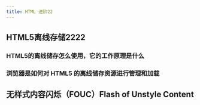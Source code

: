 ```yaml
---
title: HTML 进阶22
---
```


## HTML5离线存储2222

### HTML5的离线储存怎么使用，它的工作原理是什么

### 浏览器是如何对 HTML5 的离线储存资源进行管理和加载

## 无样式内容闪烁（FOUC）Flash of Unstyle Content

